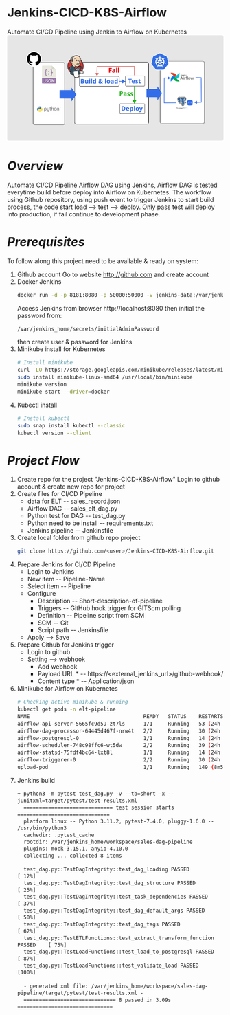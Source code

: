 # Jenkins-CICD-K8S-Airflow
Automate CI/CD Pipeline using Jenkin to Airflow on Kubernetes
![Picture of a workflow](jenkins.png)
# *Overview*
Automate CI/CD Pipeline Airflow DAG using Jenkins, Airflow DAG is tested everytime build before deploy into Airflow on Kubernetes. The workflow using Github repository, using push event to trigger Jenkins to start build process, the code start load --> test --> deploy. Only pass test will deploy into production, if fail continue to development phase.  
# *Prerequisites*
To follow along this project need to be available & ready on system:
1. Github account
   Go to website http://github.com and create account
3. Docker Jenkins
   ```bash
   docker run -d -p 8181:8080 -p 50000:50000 -v jenkins-data:/var/jenkins_home jenkins/jenkins:lts
   ```
   Access Jenkins from browser http://localhost:8080 then initial the password from:
   ```bash
   /var/jenkins_home/secrets/initialAdminPassword
   ```
   then create user & password for Jenkins 
5. Minikube install for Kubernetes
   ```bash
   # Install minikube
   curl -LO https://storage.googleapis.com/minikube/releases/latest/minikube-linux-amd64
   sudo install minikube-linux-amd64 /usr/local/bin/minikube
   minikube version
   minikube start --driver=docker   
   ```
7. Kubectl install
   ```bash
   # Install kubectl
   sudo snap install kubectl --classic
   kubectl version --client
   ```
# *Project Flow*
1. Create repo for the project "Jenkins-CICD-K8S-Airflow"
   Login to github account & create new repo for project 
3. Create files for CI/CD Pipeline
   * data for ELT -- sales_record.json
   * Airflow DAG -- sales_elt_dag.py
   * Python test for DAG -- test_dag.py
   * Python need to be install -- requirements.txt
   * Jenkins pipeline -- Jenkinsfile 
5. Create local folder from github repo project
   ```bash
   git clone https://github.com/<user>/Jenkins-CICD-K8S-Airflow.git
   ```
7. Prepare Jenkins for CI/CD Pipeline
   * Login to Jenkins
   * New item -- Pipeline-Name
   * Select item -- Pipeline
   * Configure
     * Description -- Short-description-of-pipeline
     * Triggers -- GitHub hook trigger for GITScm polling
     * Definition -- Pipeline script from SCM
     * SCM -- Git
     * Script path -- Jenkinsfile
    * Apply --> Save 
9. Prepare Github for Jenkins trigger
    * Login to github
    * Setting --> webhook
      * Add webhook
      * Payload URL * -- https://<external_jenkins_url>/github-webhook/
      * Content type * -- Application/json  
11. Minikube for Airflow on Kubernetes
    ```bash
    # Checking active minikube & running
    kubectl get pods -n elt-pipeline
    NAME                                     READY   STATUS    RESTARTS          AGE
    airflow-api-server-5665fc9d59-zt7ls      1/1     Running   53 (24h ago)      14d
    airflow-dag-processor-64445d467f-nrw4t   2/2     Running   30 (24h ago)      14d
    airflow-postgresql-0                     1/1     Running   14 (24h ago)      14d
    airflow-scheduler-748c98ffc6-wt5dw       2/2     Running   39 (24h ago)      14d
    airflow-statsd-75fdf4bc64-lxt8l          1/1     Running   14 (24h ago)      14d
    airflow-triggerer-0                      2/2     Running   30 (24h ago)      14d
    upload-pod                               1/1     Running   149 (8m55s ago)   14d
    ```
12. Jenkins build
    ```jenkins log
    + python3 -m pytest test_dag.py -v --tb=short -x --junitxml=target/pytest/test-results.xml
      ============================= test session starts ==============================
      platform linux -- Python 3.11.2, pytest-7.4.0, pluggy-1.6.0 -- /usr/bin/python3
      cachedir: .pytest_cache
      rootdir: /var/jenkins_home/workspace/sales-dag-pipeline
      plugins: mock-3.15.1, anyio-4.10.0
      collecting ... collected 8 items

      test_dag.py::TestDagIntegrity::test_dag_loading PASSED                   [ 12%]
      test_dag.py::TestDagIntegrity::test_dag_structure PASSED                 [ 25%]
      test_dag.py::TestDagIntegrity::test_task_dependencies PASSED             [ 37%]
      test_dag.py::TestDagIntegrity::test_dag_default_args PASSED              [ 50%]
      test_dag.py::TestDagIntegrity::test_dag_tags PASSED                      [ 62%]
      test_dag.py::TestETLFunctions::test_extract_transform_function PASSED    [ 75%]
      test_dag.py::TestLoadFunctions::test_load_to_postgresql PASSED           [ 87%]
      test_dag.py::TestLoadFunctions::test_validate_load PASSED                [100%]

      - generated xml file: /var/jenkins_home/workspace/sales-dag-pipeline/target/pytest/test-results.xml -
      ============================== 8 passed in 3.09s ===============================
    ```
